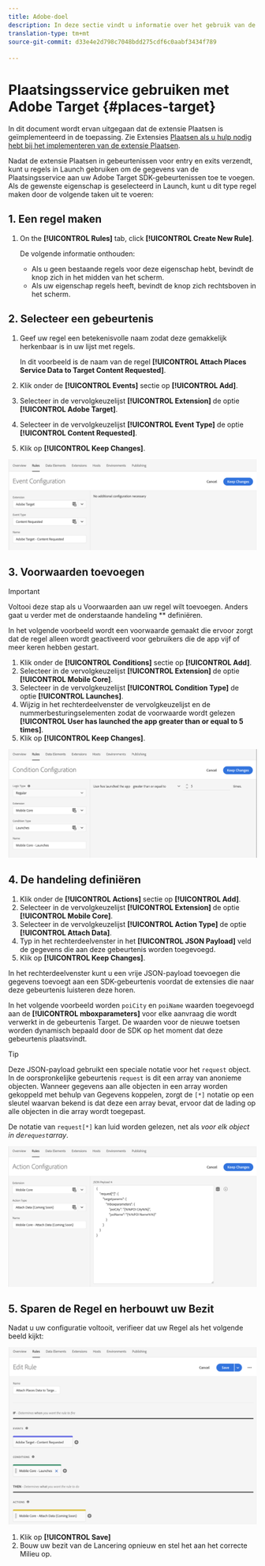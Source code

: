 ```yaml
---
title: Adobe-doel
description: In deze sectie vindt u informatie over het gebruik van de Places Service bij Adobe Target.
translation-type: tm+mt
source-git-commit: d33e4e2d798c7048bdd275cdf6c0aabf3434f789

---
```



# Plaatsingsservice gebruiken met Adobe Target {#places-target}

In dit document wordt ervan uitgegaan dat de extensie Plaatsen is geïmplementeerd in de toepassing. Zie Extensies [Plaatsen als u hulp nodig hebt bij het implementeren van de extensie Plaatsen](/help/places-ext-aep-sdks/places-extension/places-extension.md).

Nadat de extensie Plaatsen in gebeurtenissen voor entry en exits verzendt, kunt u regels in Launch gebruiken om de gegevens van de Plaatsingsservice aan uw Adobe Target SDK-gebeurtenissen toe te voegen. Als de gewenste eigenschap is geselecteerd in Launch, kunt u dit type regel maken door de volgende taken uit te voeren:

## 1. Een regel maken

1. On the **[!UICONTROL Rules]** tab, click **[!UICONTROL Create New Rule]**.

   De volgende informatie onthouden:

   * Als u geen bestaande regels voor deze eigenschap hebt, bevindt de knop zich in het midden van het scherm.
   * Als uw eigenschap regels heeft, bevindt de knop zich rechtsboven in het scherm.

## 2. Selecteer een gebeurtenis

1. Geef uw regel een betekenisvolle naam zodat deze gemakkelijk herkenbaar is in uw lijst met regels.

   In dit voorbeeld is de naam van de regel **[!UICONTROL Attach Places Service Data to Target Content Requested]**.

1. Klik onder de **[!UICONTROL Events]** sectie op **[!UICONTROL Add]**.
1. Selecteer in de vervolgkeuzelijst **[!UICONTROL Extension]** de optie **[!UICONTROL Adobe Target]**.
1. Selecteer in de vervolgkeuzelijst **[!UICONTROL Event Type]** de optie **[!UICONTROL Content Requested]**.
1. Klik op **[!UICONTROL Keep Changes]**.

![een gebeurtenis toevoegen](/help/assets/ad-setEvent_target.png)

## 3. Voorwaarden toevoegen

>[!IMPORTANT]
>
>Voltooi deze stap als u Voorwaarden aan uw regel wilt toevoegen. Anders gaat u verder met de onderstaande handeling ** definiëren.

In het volgende voorbeeld wordt een voorwaarde gemaakt die ervoor zorgt dat de regel alleen wordt geactiveerd voor gebruikers die de app vijf of meer keren hebben gestart.

1. Klik onder de **[!UICONTROL Conditions]** sectie op **[!UICONTROL Add]**.
1. Selecteer in de vervolgkeuzelijst **[!UICONTROL Extension]** de optie **[!UICONTROL Mobile Core]**.
1. Selecteer in de vervolgkeuzelijst **[!UICONTROL Condition Type]** de optie **[!UICONTROL Launches]**.
1. Wijzig in het rechterdeelvenster de vervolgkeuzelijst en de nummerbesturingselementen zodat de voorwaarde wordt gelezen **[!UICONTROL User has launched the app greater than or equal to 5 times]**.
1. Klik op **[!UICONTROL Keep Changes]**.

![een voorwaarde toevoegen](/help/assets/ad-setCondition_target.png)

## 4. De handeling definiëren

1. Klik onder de **[!UICONTROL Actions]** sectie op **[!UICONTROL Add]**.
1. Selecteer in de vervolgkeuzelijst **[!UICONTROL Extension]** de optie **[!UICONTROL Mobile Core]**.
1. Selecteer in de vervolgkeuzelijst **[!UICONTROL Action Type]** de optie **[!UICONTROL Attach Data]**.
1. Typ in het rechterdeelvenster in het **[!UICONTROL JSON Payload]** veld de gegevens die aan deze gebeurtenis worden toegevoegd.
1. Klik op **[!UICONTROL Keep Changes]**.

In het rechterdeelvenster kunt u een vrije JSON-payload toevoegen die gegevens toevoegt aan een SDK-gebeurtenis voordat de extensies die naar deze gebeurtenis luisteren deze horen.

In het volgende voorbeeld worden `poiCity` en `poiName` waarden toegevoegd aan de **[!UICONTROL mboxparameters]** voor elke aanvraag die wordt verwerkt in de gebeurtenis Target. De waarden voor de nieuwe toetsen worden dynamisch bepaald door de SDK op het moment dat deze gebeurtenis plaatsvindt.

>[!TIP]
>
>Deze JSON-payload gebruikt een speciale notatie voor het `request` object. In de oorspronkelijke gebeurtenis `request` is dit een array van anonieme objecten. Wanneer gegevens aan alle objecten in een array worden gekoppeld met behulp van Gegevens koppelen, zorgt de `[*]` notatie op een sleutel waarvan bekend is dat deze een array bevat, ervoor dat de lading op alle objecten in die array wordt toegepast.
>
>De notatie van `request[*]` kan luid worden gelezen, net als _voor elk object in de`request`array_.

![de handeling definiëren](/help/assets/ad-setAction-target.png)

## 5. Sparen de Regel en herbouwt uw Bezit

Nadat u uw configuratie voltooit, verifieer dat uw Regel als het volgende beeld kijkt:

![voltooide regel](/help/assets/ad-ruleComplete-target.png)

1. Klik op **[!UICONTROL Save]**
1. Bouw uw bezit van de Lancering opnieuw en stel het aan het correcte Milieu op.
